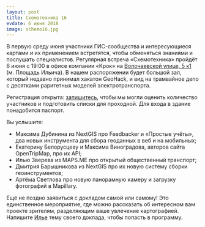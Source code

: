 ```yaml
---
layout: post
title: Схемотехника 16
evdate: 6 июня 2018
image: schemo16.jpg
---
```

В первую среду июня участники ГИС-сообщества и интересующиеся картами и их применением
встретятся, чтобы обменяться знаниями и послушать специалистов. Регулярная встреча «Схемотехника»
пройдёт 6 июня с 19:00 в офисе компании «Крок» на [Волочаевской улице, 5 к1](https://bit.ly/2ui7Nj1) (м. Площадь Ильича).
В нашем распоряжении будет большой зал, который недавно принимал хакатон GeoHack, и вид на
трамвайное депо с десятками раритетных моделей электротранспорта.

Регистрация открыта: [запишитесь](https://iz.timepad.ru/event/729088/),
чтобы мы могли оценить количество участников и подготовить
списки для проходной. Для входа в здание понадобится паспорт.

Вы услышите:

* Максима Дубинина из NextGIS про Feedbacker и «Простые учёты», два новых инструмента для сбора геоданных в веб и на мобильных;
* Екатерину Белорусцеву и Максима Виноградова, авторов сайта OpenTripMap, про их API;
* Илью Зверева из MAPS.ME про открытый общественный транспорт;
* Дмитрия Барышникова из NextGIS про их новую систему сборки геоинструментов;
* Артёма Светлова про новую панорамную камеру и загрузку фотографий в Mapillary.

Ещё не поздно заявиться с докладом самой или самому! Это единственное мероприятие, где можно рассказать об
интересном вам проекте зрителям, разделяющим ваше увлечение картографией. Напишите [Илье](mailto:ilya@zverev.info)
тему своего доклада, чтобы попасть в программу.
